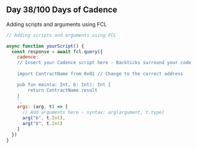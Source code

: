 ## Day 38/100 Days of Cadence

Adding scripts and arguments using FCL

```javascript
// Adding scripts and arguments using FCL

async function yourScript() {
  const response = await fcl.query({
    cadence: `
    // Insert your Cadence script here - Backticks surround your code
    
    import ContractName from 0x01 // Change to the correct address

    pub fun main(a: Int, b: Int): Int {
        return ContractName.result
    }
    `,
    args: (arg, t) => [
      // Add arguments here - syntax: arg(argument, t.type)
      arg("6", t.Int),
      arg("8", t.Int) 
    ] 
  }) 
}
```
